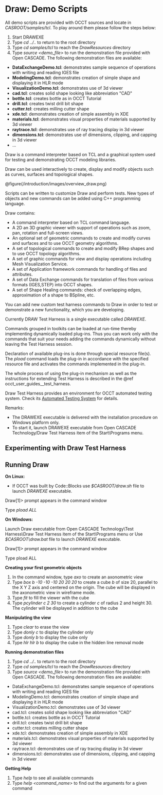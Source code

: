 ﻿<h1><a id="samples__draw_scripts" class="anchor">Draw: Demo Scripts</a></h1>

All demo scripts are provided with OCCT sources and locate in <i>CASROOT/samples/tcl</i>. To play around them please 
follow the steps below:

1. Start DRAWEXE 
2. Type *cd ../..* to return to the root directory
3. Type *cd samples/tcl* to reach the *DrawResources* directory
4. Type *source \<demo_file\>* to run the demonstration file provided with Open CASCADE. The following demonstration 
files are available:
  * <b>DataExchangeDemo.tcl</b>: demonstrates sample sequence of operations with writing and reading IGES file
  * <b>ModelingDemo.tcl</b>: demonstrates creation of simple shape and displaying it in HLR mode
  * <b>VisualizationDemo.tcl</b>: demonstrates use of 3d viewer
  * <b>cad.tcl</b>: creates solid shape looking like abbreviation "CAD"
  * <b>bottle.tcl</b>: creates bottle as in OCCT Tutorial
  * <b>drill.tcl</b>: creates twist drill bit shape
  * <b>cutter.tcl</b>: creates milling cutter shape
  * <b>xde.tcl</b>: demonstrates creation of simple assembly in XDE
  * <b>materials.tcl</b>: demonstrates visual properties of materials supported by 3d viewer
  * <b>raytrace.tcl</b>: demonstrates use of ray tracing display in 3d viewer
  * <b>dimensions.tcl</b>: demonstrates use of dimensions, clipping, and capping in 3d viewer
  * ...

Draw is a command interpreter based on TCL and a graphical system used for testing and demonstrating OCCT modeling libraries.

Draw can be used interactively to create, display and modify objects such as curves, surfaces and topological shapes.

@figure{/introduction/images/overview_draw.png}

Scripts can be written to customize Draw and perform tests. 
New types of objects and new commands can be added using C++ programming language.

Draw contains:

  * A command interpreter based on TCL command language.
  * A 2D an 3D graphic viewer with support of operations such as zoom, pan, rotation and full-screen views.
  * An optional set of geometric commands to create and modify curves and surfaces and to use OCCT geometry algorithms.
  * A set of topological commands to create and modify BRep shapes and to use OCCT topology algorithms.
  * A set of graphic commands for view and display operations including Mesh Visualization Service.
  * A set of Application framework commands for handling of files and attributes.
  * A set of Data Exchange commands for translation of files from various formats (IGES,STEP) into OCCT shapes.
  * A set of Shape Healing commands: check of overlapping edges, approximation of a shape to BSpline, etc.  

You can add new custom test harness commands to Draw in order to test 
or demonstrate a new functionality, which you are developing.

Currently DRAW Test Harness is a single executable called *DRAWEXE*.

Commands grouped in toolkits can be loaded at run-time thereby implementing dynamically loaded plug-ins. 
Thus you can work only with the commands that suit your needs adding 
the commands dynamically without leaving the Test Harness session.

Declaration of available plug-ins is done through special resource file(s). 
The *pload* command loads the plug-in in accordance with 
the specified resource file and activates the commands implemented in the plug-in.

The whole process of using the plug-in mechanism as well as the instructions for extending Test Harness is described in the @ref occt_user_guides__test_harness.

Draw Test Harness provides an environment for OCCT automated testing system. 
Check its [Automated Testing System](#occt_contribution__tests) for details.

Remarks:

* The DRAWEXE executable is delivered with the installation procedure on Windows platform only.
* To start it, launch DRAWEXE executable from Open CASCADE Technology/Draw Test Harness item of the Start\\Programs menu.

Experimenting with Draw Test Harness
------------------------------------

 Running Draw
------------

**On Linux:**

* If OCCT was built by Code::Blocks  use <i>$CASROOT/draw.sh</i> file to launch *DRAWEXE* executable.

Draw[1]> prompt appears in the command window

Type *pload ALL*

**On Windows:**

Launch Draw executable from Open CASCADE Technology\\Test Harness\\Draw Test Harness 
item of the Start\\Programs menu or Use <i>$CASROOT\\draw.bat</i> file to launch *DRAWEXE* executable.

Draw[1]> prompt appears in the command window

Type pload ALL

**Creating your first geometric objects**

1. In the command window, type *axo* to create an axonometric view
2. Type *box b -10 -10 -10 20 20 20* to create a cube *b* of size 20, parallel to the X Y Z axis and centered on the origin. The cube will be displayed in the axonometric view in wireframe mode.
3. Type *fit* to fill the viewer with the cube
4. Type *pcylinder c 2 30* to create a cylinder *c* of radius 2 and height 30. The cylinder will be displayed in addition to the cube

**Manipulating the view**

1. Type *clear* to erase the view
2. Type *donly c* to display the cylinder only
3. Type *donly b* to display the cube only
4. Type *hlr hlr b* to display the cube in the hidden line removal mode

**Running demonstration files**

1. Type *cd ../..* to return to the root directory
2. Type *cd samples/tcl* to reach the *DrawResources* directory
3. Type *source \<demo_file\>* to run the demonstration file provided with Open CASCADE. The following demonstration files are available:
  * DataExchangeDemo.tcl: demonstrates sample sequence of operations with writing and reading IGES file
  * ModelingDemo.tcl: demonstrates creation of simple shape and displaying it in HLR mode
  * VisualizationDemo.tcl: demonstrates use of 3d viewer
  * cad.tcl: creates solid shape looking like abbreviation "CAD"
  * bottle.tcl: creates bottle as in OCCT Tutorial
  * drill.tcl: creates twist drill bit shape
  * cutter.tcl: creates milling cutter shape
  * xde.tcl: demonstrates creation of simple assembly in XDE
  * materials.tcl: demonstrates visual properties of materials supported by 3d viewer
  * raytrace.tcl: demonstrates use of ray tracing display in 3d viewer
  * dimensions.tcl: demonstrates use of dimensions, clipping, and capping in 3d viewer

**Getting Help**

1. Type *help* to see all available commands
2. Type *help \<command_name\>* to find out the arguments for a given command